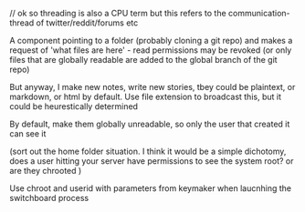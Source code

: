 // ok so threading is also a CPU term but this refers to the communication-thread of twitter/reddit/forums etc 

A component pointing to a folder (probably cloning a git repo) and makes a request of 'what files are here' - read permissions may be revoked (or only files that are globally readable are added to the global branch of the git repo) 

But anyway, I make new notes, write new stories, tbey could be plaintext, or markdown, or html by default. Use file extension to broadcast this, but it could be heurestically determined

By default, make them globally unreadable, so only the user that created it can see it


(sort out the home folder situation. I think it would be a simple dichotomy, does a user hitting your server have permissions to see the system root? or are they chrooted )

Use chroot and userid with parameters from keymaker when laucnhing the switchboard process